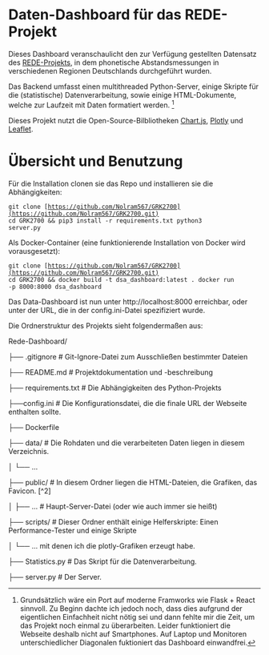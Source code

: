 # Daten-Dashboard für das REDE-Projekt

Dieses Dashboard veranschaulicht den zur Verfügung gestellten Datensatz des [REDE-Projekts](https://www.regionalsprache.de/), in dem phonetische Abstandsmessungen in verschiedenen Regionen Deutschlands durchgeführt wurden. 

Das Backend umfasst einen multithreaded Python-Server, einige Skripte für die (statistische) Datenverarbeitung, sowie einige HTML-Dokumente, welche zur Laufzeit mit Daten formatiert werden. [^1]

Dieses Projekt nutzt die Open-Source-Bilbliotheken [Chart.js](https://www.chartjs.org/), [Plotly](https://plotly.com/python/) und [Leaflet](https://leafletjs.com/). 

[^1]: Grundsätzlich wäre ein Port auf moderne Framworks wie Flask + React sinnvoll. Zu Beginn dachte ich jedoch noch, dass dies aufgrund der eigentlichen Einfachheit nicht nötig sei und dann fehlte mir die Zeit, um das Projekt noch einmal zu überarbeiten. Leider funktioniert die Webseite deshalb nicht auf Smartphones. Auf Laptop und Monitoren unterschiedlicher Diagonalen fuktioniert das Dashboard einwandfrei.

# Übersicht und Benutzung

Für die Installation clonen sie das Repo und installieren sie die Abhängigkeiten:

<code>git clone [https://github.com/Nolram567/GRK2700](https://github.com/Nolram567/GRK2700.git)
cd GRK2700 && pip3 install -r requirements.txt
python3 server.py</code>

Als Docker-Container (eine funktionierende Installation von Docker wird vorausgesetzt):

<code>git clone [https://github.com/Nolram567/GRK2700](https://github.com/Nolram567/GRK2700.git)
cd GRK2700 && docker build -t dsa_dashboard:latest .
docker run -p 8000:8000 dsa_dashboard</code>

Das Data-Dashboard ist nun unter http://localhost:8000 erreichbar, oder unter der URL, die in der config.ini-Datei spezifiziert wurde.

Die Ordnerstruktur des Projekts sieht folgendermaßen aus:

Rede-Dashboard/

├── .gitignore           # Git-Ignore-Datei zum Ausschließen bestimmter Dateien

├── README.md            # Projektdokumentation und -beschreibung

├── requirements.txt     # Die Abhängigkeiten des Python-Projekts

├──config.ini               # Die Konfigurationsdatei, die die finale URL der Webseite enthalten sollte.

├── Dockerfile        

├── data/             # Die Rohdaten und die verarbeiteten Daten liegen in diesem Verzeichnis.

│   └── ...

├── public/              # In diesem Ordner liegen die HTML-Dateien, die Grafiken, das Favicon. [^2]

│   ├── ...         # Haupt-Server-Datei (oder wie auch immer sie heißt)

├── scripts/              # Dieser Ordner enthält einige Helferskripte: Einen Performance-Tester und einige Skripte

│   └── ...                       mit denen ich die plotly-Grafiken erzeugt habe.

├── Statistics.py    # Das Skript für die Datenverarbeitung. 

├── server.py        # Der Server.
